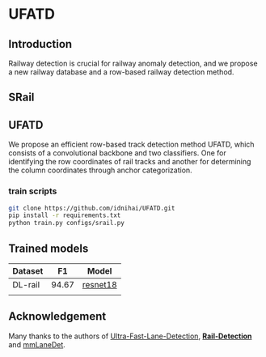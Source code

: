 # UFATD

## Introduction

Railway detection is crucial for railway anomaly detection, and we propose a new railway database and a row-based railway detection method.

## SRail

## UFATD

We propose an efficient row-based track detection method UFATD, which consists of a convolutional backbone and two classifiers. One for identifying the row coordinates of rail tracks and another for determining the column coordinates through anchor categorization.

### **train scripts**

```bash
git clone https://github.com/idnihai/UFATD.git
pip install -r requirements.txt
python train.py configs/srail.py
```

## Trained models

| Dataset | F1    | Model                                                                                          |
| ------- | ----- | ---------------------------------------------------------------------------------------------- |
| DL-rail | 94.67 | [resnet18](https://drive.google.com/file/d/1i34RoZ7Q2LzT1AhDthAfE7p0HlGkRCmv/view?usp=drive_link) |
|         |       |                                                                                                |

## Acknowledgement

Many thanks to the authors of [Ultra-Fast-Lane-Detection](https://github.com/cfzd/Ultra-Fast-Lane-Detection), **[Rail-Detection](https://github.com/Sampson-Lee/Rail-Detection)** and [mmLaneDet](https://github.com/Yzichen/mmLaneDet).
